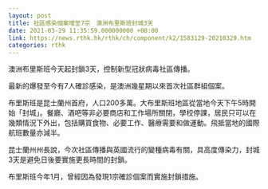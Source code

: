 ```yaml
---
layout: post
title: 社區感染個案增至7宗　澳洲布里斯班封城3天
date: 2021-03-29 11:35:59.000000000 +08:00
link: https://news.rthk.hk/rthk/ch/component/k2/1583129-20210329.htm
categories: rthk
---
```


澳洲布里斯班今天起封鎖3天，控制新型冠狀病毒社區傳播。

最新的爆發至今有7人確診感染，是澳洲幾星期以來首次社區群組個案。

布里斯班是昆士蘭州首府，人口200多萬。大布里斯班地區從當地今天下午5時開始「封城」。餐廳、酒吧等非必要商店和工作場所關閉，學校停課，居民只可以在幾類情況下外出，包括購買食物、必要工作、醫療需要和做運動。飛抵當地的國際航班數量亦減半。

昆士蘭州州長說，今次社區傳播與英國流行的變種病毒有關，具高度傳染力，封城3天是避免日後要實施更長時間的封鎖。

布里斯班今年1月，曾經因為發現1宗確診個案而實施封鎖措施。
